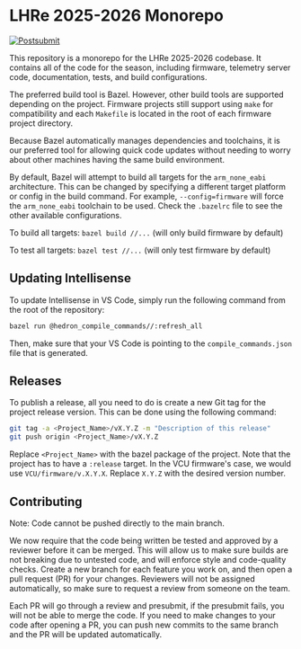 # LHRe 2025-2026 Monorepo

[![Postsubmit](https://github.com/LonghornRacingElectric/lhre-2026/actions/workflows/postsubmit.yml/badge.svg)](https://github.com/LonghornRacingElectric/lhre-2026/actions/workflows/postsubmit.yml)

This repository is a monorepo for the LHRe 2025-2026 codebase. It contains all of the code for the
season, including firmware, telemetry server code, documentation, tests, and build configurations.

The preferred build tool is Bazel. However, other build tools are supported depending on the
project. Firmware projects still support using `make` for compatibility and each `Makefile` is
located in the root of each firmware project directory.

Because Bazel automatically manages dependencies and toolchains, it is our preferred tool for
allowing quick code updates without needing to worry about other machines having the same build
environment.

By default, Bazel will attempt to build all targets for the `arm_none_eabi` architecture.
This can be changed by specifying a different target platform or config in the build command.
For example, `--config=firmware` will force the `arm_none_eabi` toolchain to be used. Check the
`.bazelrc` file to see the other available configurations.

To build all targets: `bazel build //...` (will only build firmware by default)

To test all targets: `bazel test //...` (will only test firmware by default)

## Updating Intellisense

To update Intellisense in VS Code, simply run the following command from the root of the repository:

```bash
bazel run @hedron_compile_commands//:refresh_all
```

Then, make sure that your VS Code is pointing to the `compile_commands.json` file that is generated.

## Releases

To publish a release, all you need to do is create a new Git tag for the project release version.
This can be done using the following command:

```bash
git tag -a <Project_Name>/vX.Y.Z -m "Description of this release"
git push origin <Project_Name>/vX.Y.Z
```

Replace `<Project_Name>` with the bazel package of the project. Note that the
project has to have a `:release` target. In the VCU firmware's case, we would
use `VCU/firmware/v.X.Y.X`. Replace `X.Y.Z` with the desired version number.

## Contributing

Note: Code cannot be pushed directly to the main branch.

We now require that the code being written be tested and approved by a reviewer before it can be
merged. This will allow us to make sure builds are not breaking due to untested code, and will
enforce style and code-quality checks. Create a new branch for each feature you work on, and then
open a pull request (PR) for your changes. Reviewers will not be assigned automatically, so make
sure to request a review from someone on the team.

Each PR will go through a review and presubmit, if the presubmit fails, you will not be able to
merge the code. If you need to make changes to your code after opening a PR, you can push new
commits to the same branch and the PR will be updated automatically.
